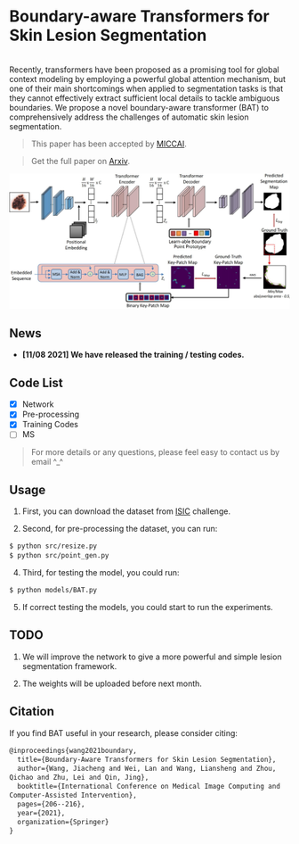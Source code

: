 # Boundary-aware Transformers for Skin Lesion Segmentation

<br>
Recently, transformers have been proposed as a promising tool for global context modeling by employing a powerful global attention mechanism, but one of their main shortcomings when applied to segmentation tasks is that they cannot effectively extract sufficient local details to tackle ambiguous boundaries. We propose a novel boundary-aware transformer (BAT) to comprehensively address the challenges of automatic skin lesion segmentation.

> This paper has been accepted by [MICCAI](https://www.springerprofessional.de/en/boundary-aware-transformers-for-skin-lesion-segmentation/19687860).

> Get the full paper on [Arxiv](https://arxiv.org/abs/2110.03864).

<img src=framework.jpg width="600">

## News

- **[11/08 2021] We have released the training / testing codes.**

## Code List

- [x] Network
- [x] Pre-processing
- [x] Training Codes
- [ ] MS

> For more details or any questions, please feel easy to contact us by email ^\_^

## Usage

1. First, you can download the dataset from [ISIC](https://www.isic-archive.com/) challenge.

2. Second, for pre-processing the dataset, you can run:

```bash
$ python src/resize.py
$ python src/point_gen.py
```

4. Third, for testing the model, you could run:

```bash
$ python models/BAT.py
```

5. If correct testing the models, you could start to run the experiments.

## TODO

1. We will improve the network to give a more powerful and simple lesion segmentation framework.

2. The weights will be uploaded before next month.

## Citation

If you find BAT useful in your research, please consider citing:

```
@inproceedings{wang2021boundary,
  title={Boundary-Aware Transformers for Skin Lesion Segmentation},
  author={Wang, Jiacheng and Wei, Lan and Wang, Liansheng and Zhou, Qichao and Zhu, Lei and Qin, Jing},
  booktitle={International Conference on Medical Image Computing and Computer-Assisted Intervention},
  pages={206--216},
  year={2021},
  organization={Springer}
}
```
